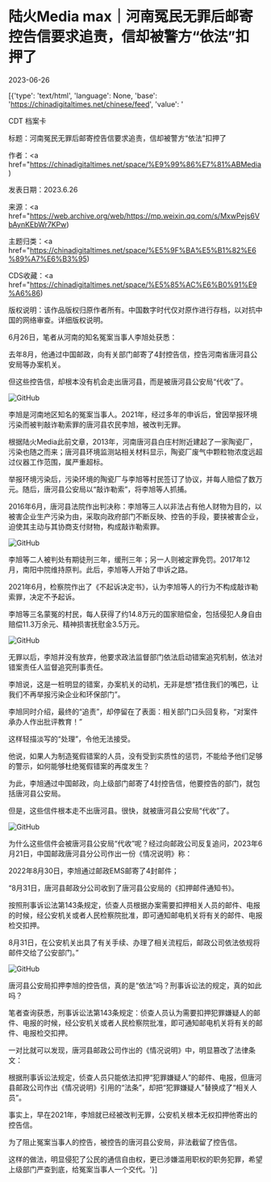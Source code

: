 # 陆火Media max｜河南冤民无罪后邮寄控告信要求追责，信却被警方“依法”扣押了

2023-06-26

[{'type': 'text/html', 'language': None, 'base': 'https://chinadigitaltimes.net/chinese/feed', 'value': '

CDT 档案卡

标题：河南冤民无罪后邮寄控告信要求追责，信却被警方“依法”扣押了

作者：<a href="https://chinadigitaltimes.net/space/%E9%99%86%E7%81%ABMedia)

发表日期：2023.6.26

来源：<a href="https://web.archive.org/web/https://mp.weixin.qq.com/s/MxwPejs6VbAynKEbWr7KPw)

主题归类：<a href="https://chinadigitaltimes.net/space/%E5%9F%BA%E5%B1%82%E6%89%A7%E6%B3%95)

CDS收藏：<a href="https://chinadigitaltimes.net/space/%E5%85%AC%E6%B0%91%E9%A6%86)

版权说明：该作品版权归原作者所有。中国数字时代仅对原作进行存档，以对抗中国的网络审查。详细版权说明。





6月26日，笔者从河南的知名冤案当事人李旭处获悉：

去年8月，他通过中国邮政，向有关部门邮寄了4封控告信，控告河南省唐河县公安局等办案机关。

但这些控告信，却根本没有机会走出唐河县，而是被唐河县公安局“代收”了。

![GitHub](https://chinadigitaltimes.net/chinese/files/2023/06/post-697560-649991f6dda37.)

李旭是河南地区知名的冤案当事人。2021年，经过多年的申诉后，曾因举报环境污染而被判敲诈勒索罪的唐河县农民李旭，被改判无罪。

根据陆火Media此前文章，2013年，河南唐河县白庄村附近建起了一家陶瓷厂，污染也随之而来；唐河县环境监测站相关材料显示，陶瓷厂废气中颗粒物浓度远超过仪器工作范围，属严重超标。

举报环境污染后，污染环境的陶瓷厂与李旭等村民签订了协议，并每人赔偿了数万元。随后，唐河县公安局以“敲诈勒索”，将李旭等人抓捕。

2016年6月，唐河县法院作出判决称：李旭等三人以非法占有他人财物为目的，以被害企业生产污染为由，采取向政府部门不断反映、控告的手段，要挟被害企业，迫使其主动与其协商支付财物，构成敲诈勒索罪。

![GitHub](https://chinadigitaltimes.net/chinese/files/2023/06/post-697560-649991ff8b6aa.)

李旭等二人被判处有期徒刑三年，缓刑三年；另一人则被定罪免罚。2017年12月，南阳中院维持原判。此后，李旭等人开始了申诉之路。

2021年6月，检察院作出了《不起诉决定书》，认为李旭等人的行为不构成敲诈勒索罪，决定不予起诉。

李旭等三名蒙冤的村民，每人获得了约14.8万元的国家赔偿金，包括侵犯人身自由赔偿11.3万余元、精神损害抚慰金3.5万元。

![GitHub](https://chinadigitaltimes.net/chinese/files/2023/06/post-697560-64999201a65db.)

无罪以后，李旭并没有放弃，他要求政法监督部门依法启动错案追究机制，依法对错案责任人监督追究刑事责任。

李旭说，这是一桩明显的错案，办案机关的动机，无非是想“捂住我们的嘴巴，让我们不再举报污染企业和环保部门”。

李旭同时介绍，最终的“追责”，却停留在了表面：相关部门口头回复称，“对案件承办人作出批评教育！”

这样轻描淡写的“处理”，令他无法接受。

他说，如果人为制造冤假错案的人员，没有受到实质性的惩罚，不能给予他们足够的警示，如何能够杜绝冤假错案的再度发生？

为此，李旭通过中国邮政，向上级部门邮寄了4封控告信，他要控告的部门，就包括唐河县公安局。

但是，这些信件根本走不出唐河县。很快，就被唐河县公安局“代收”了。

![GitHub](https://chinadigitaltimes.net/chinese/files/2023/06/post-697560-6499920302034.)

为什么这些信件会被唐河县公安局“代收”呢？经过向邮政公司反复追问，2023年6月21日，中国邮政唐河县分公司作出一份《情况说明》称：

2022年8月30日，李旭通过邮政EMS邮寄了4封邮件；

“8月31日，唐河县邮政分公司收到了唐河县公安局的《扣押邮件通知书》。

按照刑事诉讼法第143条规定，侦查人员根据办案需要扣押相关人员的邮件、电报的时候，经公安机关或者人民检察院批准，即可通知邮电机关将有关的邮件、电报检交扣押。

8月31日，在公安机关出具了有关手续、办理了相关流程后，邮政公司依法依规将邮件交给了公安部门。”

![GitHub](https://chinadigitaltimes.net/chinese/files/2023/06/post-697560-6499920449ab2.)

唐河县公安局扣押李旭的控告信，真的是“依法”吗？刑事诉讼法的规定，真的如此吗？

笔者查询获悉，刑事诉讼法第143条规定：侦查人员认为需要扣押犯罪嫌疑人的邮件、电报的时候，经公安机关或者人民检察院批准，即可通知邮电机关将有关的邮件、电报检交扣押。

一对比就可以发现，唐河县邮政公司作出的《情况说明》中，明显篡改了法律条文：

根据刑事诉讼法规定，侦查人员只能依法扣押“犯罪嫌疑人”的邮件、电报，但唐河县邮政公司作出《情况说明》引用的“法条”，却把“犯罪嫌疑人”替换成了“相关人员”。

事实上，早在2021年，李旭就已经被改判无罪，公安机关根本无权扣押他寄出的控告信。

为了阻止冤案当事人的控告，被控告的唐河县公安局，非法截留了控告信。

这样的做法，明显侵犯了公民的通信自由权，更已涉嫌滥用职权的职务犯罪，希望上级部门严查到底，给冤案当事人一个交代。'}]
